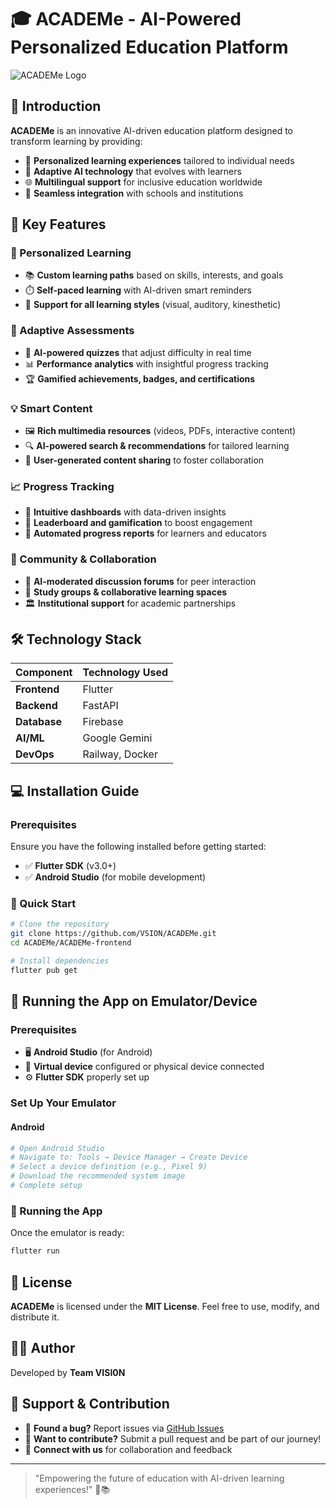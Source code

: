 # 🎓 ACADEMe - AI-Powered Personalized Education Platform  

![ACADEMe Logo](https://raw.githubusercontent.com/VSION/ACADEMe/main/assets/academe/academe_logo-github.png)  

## 🌟 Introduction  
**ACADEMe** is an innovative AI-driven education platform designed to transform learning by providing:  
- 🧠 **Personalized learning experiences** tailored to individual needs  
- 🤖 **Adaptive AI technology** that evolves with learners  
- 🌐 **Multilingual support** for inclusive education worldwide  
- 🏫 **Seamless integration** with schools and institutions  

## 🚀 Key Features  
### 🎯 Personalized Learning  
- 📚 **Custom learning paths** based on skills, interests, and goals  
- ⏱️ **Self-paced learning** with AI-driven smart reminders  
- 🎨 **Support for all learning styles** (visual, auditory, kinesthetic)  

### 🧪 Adaptive Assessments  
- 📝 **AI-powered quizzes** that adjust difficulty in real time  
- 📊 **Performance analytics** with insightful progress tracking  
- 🏆 **Gamified achievements, badges, and certifications**  

### 💡 Smart Content  
- 🖼️ **Rich multimedia resources** (videos, PDFs, interactive content)  
- 🔍 **AI-powered search & recommendations** for tailored learning  
- 📲 **User-generated content sharing** to foster collaboration  

### 📈 Progress Tracking  
- 📱 **Intuitive dashboards** with data-driven insights  
- 🏅 **Leaderboard and gamification** to boost engagement  
- 📧 **Automated progress reports** for learners and educators  

### 🤝 Community & Collaboration  
- 💬 **AI-moderated discussion forums** for peer interaction  
- 👥 **Study groups & collaborative learning spaces**  
- 🏛️ **Institutional support** for academic partnerships  

## 🛠️ Technology Stack  

| Component       | Technology Used |
|----------------|-----------------|
| **Frontend**   | Flutter         |
| **Backend**    | FastAPI         |
| **Database**   | Firebase        |
| **AI/ML**      | Google Gemini   |
| **DevOps**     | Railway, Docker         |

## 💻 Installation Guide  
### Prerequisites  
Ensure you have the following installed before getting started:  
- ✅ **Flutter SDK** (v3.0+)  
- ✅ **Android Studio** (for mobile development)

### 🚀 Quick Start  
```bash
# Clone the repository
git clone https://github.com/VSION/ACADEMe.git
cd ACADEMe/ACADEMe-frontend

# Install dependencies
flutter pub get
```

## 📱 Running the App on Emulator/Device  

### Prerequisites  
- 🖥️ **Android Studio** (for Android)
- 📱 **Virtual device** configured or physical device connected  
- ⚙️ **Flutter SDK** properly set up  

### Set Up Your Emulator  
#### Android  
```bash
# Open Android Studio
# Navigate to: Tools → Device Manager → Create Device
# Select a device definition (e.g., Pixel 9)
# Download the recommended system image
# Complete setup
```

### 🚀 Running the App  
Once the emulator is ready:  
```bash
flutter run
```

## 📜 License  
**ACADEMe** is licensed under the **MIT License**. Feel free to use, modify, and distribute it.  

## 👨‍💻 Author  
Developed by **Team VISI0N**  

## 🌟 Support & Contribution  
- 🚀 **Found a bug?** Report issues via [GitHub Issues](https://github.com/VSION/ACADEMe/issues)  
- 🎯 **Want to contribute?** Submit a pull request and be part of our journey!  
- 💌 **Connect with us** for collaboration and feedback  

---

> "Empowering the future of education with AI-driven learning experiences!" 🚀📚



